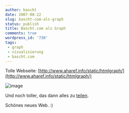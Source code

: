 ```yaml
---
author: bascht
date: 2007-08-22
slug: bascht-com-als-graph
status: publish
title: Bascht.com als Graph
comments: true
wordpress_id: '730'
tags:
 - graph
 - visualisierung
 - bascht.com
---
```


Tolle Webseite:
[http://www.aharef.info/static/htmlgraph/](http://www.aharef.info/static/htmlgraph/)

![image](/blog/2007-08-22-bascht-com-als-graph/bascht-graph.jpg)

Und noch toller, das dann alles zu [teilen](http://flickr.com/photos/tags/websitesasgraphs/).

Schönes neues Web. :)
